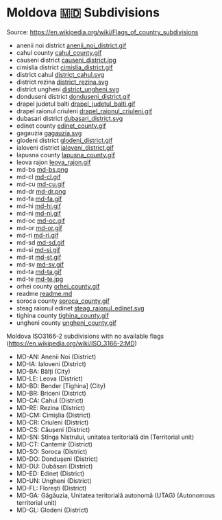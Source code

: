 # Moldova 🇲🇩 Subdivisions

Source: https://en.wikipedia.org/wiki/Flags_of_country_subdivisions

* anenii noi district [anenii_noi_district.gif](https://github.com/amckenna41/iso3166-flag-icons/blob/main/iso3166-2-icons/MD/anenii_noi_district.gif)
* cahul county [cahul_county.gif](https://github.com/amckenna41/iso3166-flag-icons/blob/main/iso3166-2-icons/MD/cahul_county.gif)
* causeni district [causeni_district.jpg](https://github.com/amckenna41/iso3166-flag-icons/blob/main/iso3166-2-icons/MD/causeni_district.jpg)
* cimislia district [cimislia_district.gif](https://github.com/amckenna41/iso3166-flag-icons/blob/main/iso3166-2-icons/MD/cimislia_district.gif)
* district cahul [district_cahul.svg](https://github.com/amckenna41/iso3166-flag-icons/blob/main/iso3166-2-icons/MD/district_cahul.svg)
* district rezina [district_rezina.svg](https://github.com/amckenna41/iso3166-flag-icons/blob/main/iso3166-2-icons/MD/district_rezina.svg)
* district ungheni [district_ungheni.svg](https://github.com/amckenna41/iso3166-flag-icons/blob/main/iso3166-2-icons/MD/district_ungheni.svg)
* donduseni district [donduseni_district.gif](https://github.com/amckenna41/iso3166-flag-icons/blob/main/iso3166-2-icons/MD/donduseni_district.gif)
* drapel judetul balti [drapel_judetul_balti.gif](https://github.com/amckenna41/iso3166-flag-icons/blob/main/iso3166-2-icons/MD/drapel_judetul_balti.gif)
* drapel raionul criuleni [drapel_raionul_criuleni.gif](https://github.com/amckenna41/iso3166-flag-icons/blob/main/iso3166-2-icons/MD/drapel_raionul_criuleni.gif)
* dubasari district [dubasari_district.svg](https://github.com/amckenna41/iso3166-flag-icons/blob/main/iso3166-2-icons/MD/dubasari_district.svg)
* edinet county [edinet_county.gif](https://github.com/amckenna41/iso3166-flag-icons/blob/main/iso3166-2-icons/MD/edinet_county.gif)
* gagauzia [gagauzia.svg](https://github.com/amckenna41/iso3166-flag-icons/blob/main/iso3166-2-icons/MD/gagauzia.svg)
* glodeni district [glodeni_district.gif](https://github.com/amckenna41/iso3166-flag-icons/blob/main/iso3166-2-icons/MD/glodeni_district.gif)
* ialoveni district [ialoveni_district.gif](https://github.com/amckenna41/iso3166-flag-icons/blob/main/iso3166-2-icons/MD/ialoveni_district.gif)
* lapusna county [lapusna_county.gif](https://github.com/amckenna41/iso3166-flag-icons/blob/main/iso3166-2-icons/MD/lapusna_county.gif)
* leova rajon [leova_rajon.gif](https://github.com/amckenna41/iso3166-flag-icons/blob/main/iso3166-2-icons/MD/leova_rajon.gif)
* md-bs [md-bs.png](https://github.com/amckenna41/iso3166-flag-icons/blob/main/iso3166-2-icons/MD/md-bs.png)
* md-cl [md-cl.gif](https://github.com/amckenna41/iso3166-flag-icons/blob/main/iso3166-2-icons/MD/md-cl.gif)
* md-cu [md-cu.gif](https://github.com/amckenna41/iso3166-flag-icons/blob/main/iso3166-2-icons/MD/md-cu.gif)
* md-dr [md-dr.png](https://github.com/amckenna41/iso3166-flag-icons/blob/main/iso3166-2-icons/MD/md-dr.png)
* md-fa [md-fa.gif](https://github.com/amckenna41/iso3166-flag-icons/blob/main/iso3166-2-icons/MD/md-fa.gif)
* md-hi [md-hi.gif](https://github.com/amckenna41/iso3166-flag-icons/blob/main/iso3166-2-icons/MD/md-hi.gif)
* md-ni [md-ni.gif](https://github.com/amckenna41/iso3166-flag-icons/blob/main/iso3166-2-icons/MD/md-ni.gif)
* md-oc [md-oc.gif](https://github.com/amckenna41/iso3166-flag-icons/blob/main/iso3166-2-icons/MD/md-oc.gif)
* md-or [md-or.gif](https://github.com/amckenna41/iso3166-flag-icons/blob/main/iso3166-2-icons/MD/md-or.gif)
* md-ri [md-ri.gif](https://github.com/amckenna41/iso3166-flag-icons/blob/main/iso3166-2-icons/MD/md-ri.gif)
* md-sd [md-sd.gif](https://github.com/amckenna41/iso3166-flag-icons/blob/main/iso3166-2-icons/MD/md-sd.gif)
* md-si [md-si.gif](https://github.com/amckenna41/iso3166-flag-icons/blob/main/iso3166-2-icons/MD/md-si.gif)
* md-st [md-st.gif](https://github.com/amckenna41/iso3166-flag-icons/blob/main/iso3166-2-icons/MD/md-st.gif)
* md-sv [md-sv.gif](https://github.com/amckenna41/iso3166-flag-icons/blob/main/iso3166-2-icons/MD/md-sv.gif)
* md-ta [md-ta.gif](https://github.com/amckenna41/iso3166-flag-icons/blob/main/iso3166-2-icons/MD/md-ta.gif)
* md-te [md-te.jpg](https://github.com/amckenna41/iso3166-flag-icons/blob/main/iso3166-2-icons/MD/md-te.jpg)
* orhei county [orhei_county.gif](https://github.com/amckenna41/iso3166-flag-icons/blob/main/iso3166-2-icons/MD/orhei_county.gif)
* readme [readme.md](https://github.com/amckenna41/iso3166-flag-icons/blob/main/iso3166-2-icons/MD/readme.md)
* soroca county [soroca_county.gif](https://github.com/amckenna41/iso3166-flag-icons/blob/main/iso3166-2-icons/MD/soroca_county.gif)
* steag raionul edinet [steag_raionul_edinet.svg](https://github.com/amckenna41/iso3166-flag-icons/blob/main/iso3166-2-icons/MD/steag_raionul_edinet.svg)
* tighina county [tighina_county.gif](https://github.com/amckenna41/iso3166-flag-icons/blob/main/iso3166-2-icons/MD/tighina_county.gif)
* ungheni county [ungheni_county.gif](https://github.com/amckenna41/iso3166-flag-icons/blob/main/iso3166-2-icons/MD/ungheni_county.gif)

Moldova ISO3166-2 subdivisions with no available flags (https://en.wikipedia.org/wiki/ISO_3166-2:MD)

* MD-AN: Anenii Noi (District)
* MD-IA: Ialoveni (District)
* MD-BA: Bălți (City)
* MD-LE: Leova (District)
* MD-BD: Bender [Tighina] (City)
* MD-BR: Briceni (District)
* MD-CA: Cahul (District)
* MD-RE: Rezina (District)
* MD-CM: Cimișlia (District)
* MD-CR: Criuleni (District)
* MD-CS: Căușeni (District)
* MD-SN: Stînga Nistrului, unitatea teritorială din (Territorial unit)
* MD-CT: Cantemir (District)
* MD-SO: Soroca (District)
* MD-DO: Dondușeni (District)
* MD-DU: Dubăsari (District)
* MD-ED: Edineț (District)
* MD-UN: Ungheni (District)
* MD-FL: Florești (District)
* MD-GA: Găgăuzia, Unitatea teritorială autonomă (UTAG) (Autonomous territorial unit)
* MD-GL: Glodeni (District)
